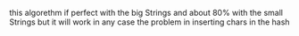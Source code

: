 this algorethm if perfect with the big Strings and about 80% with the small Strings but it will work in any case the problem in inserting chars in the hash 
